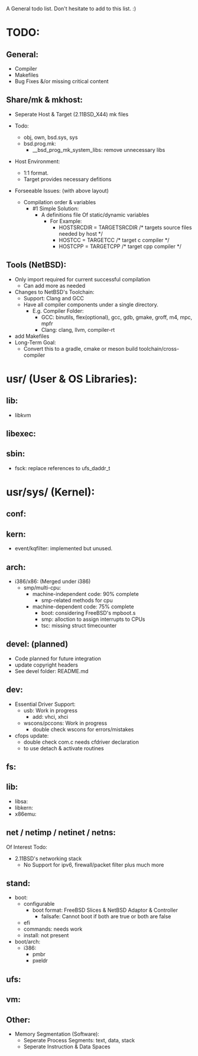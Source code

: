 A General todo list. Don't hesitate to add to this list. :)

# TODO:
## General:
- Compiler
- Makefiles
- Bug Fixes &/or missing critical content

## Share/mk & mkhost:
- Seperate Host & Target (2.11BSD_X44) mk files
- Todo:
	- obj, own, bsd.sys, sys
	- bsd.prog.mk:
		- __bsd_prog_mk_system_libs: remove unnecessary libs
	
- Host Environment:
	- 1:1 format.
	- Target provides necessary defitions
- Forseeable Issues: (with above layout)
	- Compilation order & variables
		- #1 Simple Solution: 
			- A definitions file Of static/dynamic variables
				- For Example:
					- HOSTSRCDIR = TARGETSRCDIR 	/* targets source files needed by host */
					- HOSTCC = TARGETCC 				/* target c compiler */
					- HOSTCPP = TARGETCPP 			/* target cpp compiler */ 

## Tools (NetBSD):
- Only import required for current successful compilation
	- Can add more as needed
- Changes to NetBSD's Toolchain:
	- Support: Clang and GCC
	- Have all compiler components under a single directory.
		-  E.g. Compiler Folder:
			- GCC: binutils, flex(optional), gcc, gdb, gmake, groff, m4, mpc, mpfr
			- Clang: clang, llvm, compiler-rt
- add Makefiles
- Long-Term Goal: 
	- Convert this to a gradle, cmake or meson build toolchain/cross-compiler

# usr/ (User & OS Libraries):
## lib:
- libkvm
		
## libexec:

## sbin:
- fsck: replace references to ufs_daddr_t
		
# usr/sys/ (Kernel):
## conf:

## kern:
- event/kqfilter: implemented but unused.
	
## arch:
- i386/x86: (Merged under i386)
	- smp/multi-cpu:
		- machine-independent code: 90% complete
			- smp-related methods for cpu
		- machine-dependent code: 75% complete
			- boot: considering FreeBSD's mpboot.s
			- smp: alloction to assign interrupts to CPUs
			- tsc: missing struct timecounter

## devel: (planned)
- Code planned for future integration
- update copyright headers
- See devel folder: README.md
	
## dev:
- Essential Driver Support:
	- usb: 								Work in progress
		- add: vhci, xhci
	- wscons/pccons:						Work in progress
		- double check wscons for errors/mistakes
- cfops update:
	- double check com.c needs cfdriver declaration
	- to use detach & activate routines
	
## fs:


## lib:
- libsa:
- libkern:
- x86emu:
	
## net / netimp / netinet / netns:
Of Interest Todo:
- 2.11BSD's networking stack
	- No Support for ipv6, firewall/packet filter plus much more

## stand:
- boot:
	- configurable
		- boot format: FreeBSD Slices & NetBSD Adaptor & Controller
			- failsafe: Cannot boot if both are true or both are false
	- efi
	- commands: needs work
	- install: not present
- boot/arch:
	- i386:
		- pmbr
		- pxeldr

## ufs:

## vm:

## Other:
- Memory Segmentation (Software):
	- Seperate Process Segments: text, data, stack
	- Seperate Instruction & Data Spaces
